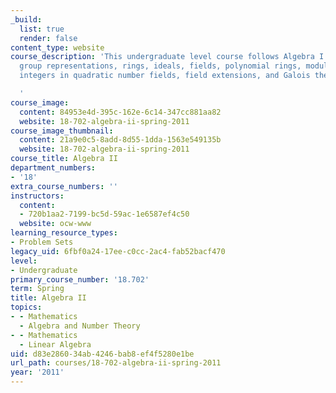 ```yaml
---
_build:
  list: true
  render: false
content_type: website
course_description: 'This undergraduate level course follows Algebra I. Topics include
  group representations, rings, ideals, fields, polynomial rings, modules, factorization,
  integers in quadratic number fields, field extensions, and Galois theory.

  '
course_image:
  content: 84953e4d-395c-162e-6c14-347cc881aa82
  website: 18-702-algebra-ii-spring-2011
course_image_thumbnail:
  content: 21a9e0c5-8add-8d55-1dda-1563e549135b
  website: 18-702-algebra-ii-spring-2011
course_title: Algebra II
department_numbers:
- '18'
extra_course_numbers: ''
instructors:
  content:
  - 720b1aa2-7199-bc5d-59ac-1e6587ef4c50
  website: ocw-www
learning_resource_types:
- Problem Sets
legacy_uid: 6fbf0a24-17ee-c0cc-2ac4-fab52bacf470
level:
- Undergraduate
primary_course_number: '18.702'
term: Spring
title: Algebra II
topics:
- - Mathematics
  - Algebra and Number Theory
- - Mathematics
  - Linear Algebra
uid: d83e2860-34ab-4246-bab8-ef4f5280e1be
url_path: courses/18-702-algebra-ii-spring-2011
year: '2011'
---
```

